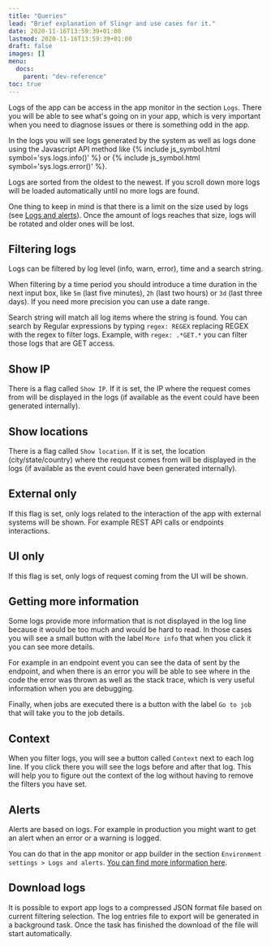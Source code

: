 ```yaml
---
title: "Queries"
lead: "Brief explanation of Slingr and use cases for it."
date: 2020-11-16T13:59:39+01:00
lastmod: 2020-11-16T13:59:39+01:00
draft: false
images: []
menu:
  docs:
    parent: "dev-reference"
toc: true
---
```


Logs of the app can be access in the app monitor in the section `Logs`. There you will be able to
see what's going on in your app, which is very important when you need to diagnose issues or there
is something odd in the app.

In the logs you will see logs generated by the system as well as logs done using the Javascript API
method like {% include js_symbol.html symbol='sys.logs.info()' %} or {% include js_symbol.html symbol='sys.logs.error()' %}.
 
Logs are sorted from the oldest to the newest. If you scroll down more logs will be loaded
automatically until no more logs are found.

One thing to keep in mind is that there is a limit on the size used by logs (see 
[Logs and alerts]({{site.baseurl}}/app-development-environment-logs-and-alerts.html)). 
Once the amount of logs reaches that size, logs will be rotated and older ones will be lost.

## Filtering logs

Logs can be filtered by log level (info, warn, error), time and a search string.

When filtering by a time period you should introduce a time duration in the next input box, like 
`5m` (last five minutes), `2h` (last two hours) or `3d` (last three days). If you need more
precision you can use a date range.

Search string will match all log items where the string is found. You can search by Regular expressions by typing `regex: REGEX`
replacing REGEX with the regex to filter logs. Example, with `regex: .*GET.*` you can filter those logs that are GET access.

## Show IP
 
There is a flag called `Show IP`. If it is set, the IP where the request comes from will be displayed
in the logs (if available as the event could have been generated internally).

## Show locations
 
There is a flag called `Show location`. If it is set, the location (city/state/country) where the request comes from will be displayed
in the logs (if available as the event could have been generated internally).

## External only

If this flag is set, only logs related to the interaction of the app with external systems will be
shown. For example REST API calls or endpoints interactions.

## UI only

If this flag is set, only logs of request coming from the UI will be shown.

## Getting more information

Some logs provide more information that is not displayed in the log line because it would be too
much and would be hard to read. In those cases you will see a small button with the label `More info`
that when you click it you can see more details.

For example in an endpoint event you can see the data of sent by the endpoint, and when there
is an error you will be able to see where in the code the error was thrown as well as the stack
trace, which is very useful information when you are debugging.

Finally, when jobs are executed there is a button with the label `Go to job` that will take you
to the job details.

## Context

When you filter logs, you will see a button called `Context` next to each log line. If you click
there you will see the logs before and after that log. This will help you to figure out the context
of the log without having to remove the filters you have set.

## Alerts

Alerts are based on logs. For example in production you might want to get an alert when an error
or a warning is logged.

You can do that in the app monitor or app builder in the section `Environment settings > Logs and alerts`.
[You can find more information here]({{site.baseurl}}/app-development-environment-logs-and-alerts.html).

## Download logs

It is possible to export app logs to a compressed JSON format file based on current filtering selection. The log entries 
file to export will be generated in a background task. Once the task has finished the download of the file will start 
automatically.
